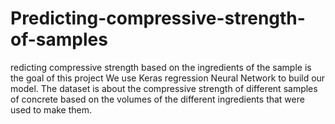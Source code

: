# Predicting-compressive-strength-of-samples
redicting compressive strength based on the ingredients of the sample is the goal of this project  We use Keras regression Neural Network to build our model. The dataset is about the compressive strength of different samples of concrete based on the volumes of the different ingredients that were used to make them. 
